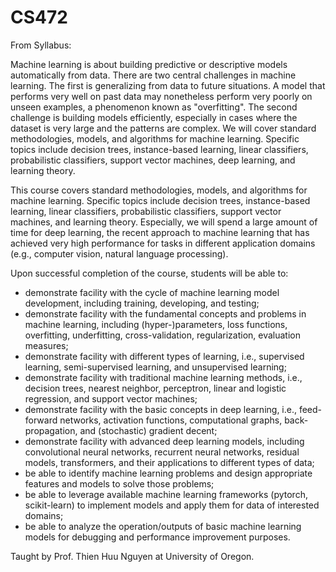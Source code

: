 # CS472
From Syllabus:

Machine learning is about building predictive or descriptive models automatically from data. There are two central challenges in machine learning. The first is generalizing from data to future situations. A model that performs very well on past data may nonetheless perform very poorly on unseen examples, a phenomenon known as "overfitting". The second challenge is building models efficiently, especially in cases where the dataset is very large and the patterns are complex. We will cover standard methodologies, models, and algorithms for machine learning. Specific topics include decision trees, instance-based learning, linear classifiers, probabilistic classifiers, support vector machines, deep learning, and learning theory.

This course covers standard methodologies, models, and algorithms for machine learning. Specific topics include decision trees, instance-based learning, linear classifiers, probabilistic classifiers, support vector machines, and learning theory. Especially, we will spend a large amount of time for deep learning, the recent approach to machine learning that has achieved very high performance for tasks in different application domains (e.g., computer vision, natural language processing).

Upon successful completion of the course, students will be able to:

- demonstrate facility with the cycle of machine learning model development, including training, developing, and testing;
- demonstrate facility with the fundamental concepts and problems in machine learning, including (hyper-)parameters, loss functions, overfitting, underfitting, cross-validation, regularization, evaluation measures;
- demonstrate facility with different types of learning, i.e., supervised learning, semi-supervised learning, and unsupervised learning;
- demonstrate facility with traditional machine learning methods, i.e., decision trees, nearest neighbor, perceptron, linear and logistic regression, and support vector machines;
- demonstrate facility with the basic concepts in deep learning, i.e., feed-forward networks, activation functions, computational graphs, back-propagation, and (stochastic) gradient decent;
- demonstrate facility with advanced deep learning models, including convolutional neural networks, recurrent neural networks, residual models, transformers, and their applications to different types of data;
- be able to identify machine learning problems and design appropriate features and models to solve those problems;
- be able to leverage available machine learning frameworks (pytorch, scikit-learn) to implement models and apply them for data of interested domains;
- be able to analyze the operation/outputs of basic machine learning models for debugging and performance improvement purposes.

Taught by Prof. Thien Huu Nguyen at University of Oregon.
